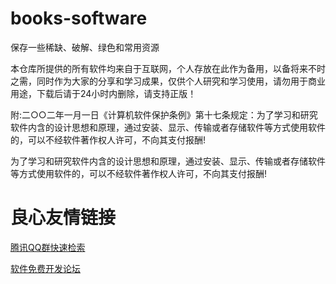 # books-software

保存一些稀缺、破解、绿色和常用资源

本仓库所提供的所有软件均来自于互联网，个人存放在此作为备用，以备将来不时之需，同时作为大家的分享和学习成果，仅供个人研究和学习使用，请勿用于商业用途，下载后请于24小时内删除，请支持正版！

附:二○○二年一月一日《计算机软件保护条例》第十七条规定：为了学习和研究软件内含的设计思想和原理，通过安装、显示、传输或者存储软件等方式使用软件的，可以不经软件著作权人许可，不向其支付报酬!

为了学习和研究软件内含的设计思想和原理，通过安装、显示、传输或者存储软件等方式使用软件的，可以不经软件著作权人许可，不向其支付报酬!



 # 良心友情链接

[腾讯QQ群快速检索](http://u.720life.cn/s/8cf73f7c)

[软件免费开发论坛](http://u.720life.cn/s/bbb01dc0)